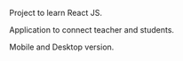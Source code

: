 
Project to learn React JS.

Application to connect teacher and students.

Mobile and Desktop version.
